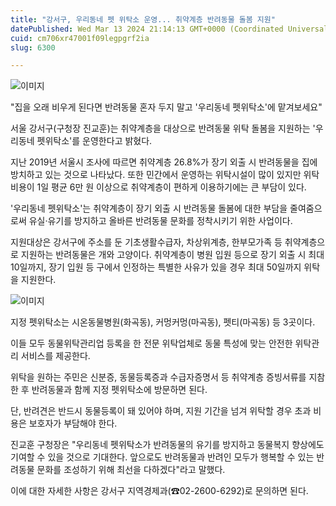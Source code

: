 ```yaml
---
title: "강서구, 우리동네 펫 위탁소 운영... 취약계층 반려동물 돌봄 지원"
datePublished: Wed Mar 13 2024 21:14:13 GMT+0000 (Coordinated Universal Time)
cuid: cm706xr47001f09legpgrf2ia
slug: 6300

---
```



![이미지](https://cdn.hashnode.com/res/hashnode/image/upload/v1739260735359/1f2cbec2-655c-4c8a-99da-39db4c065518.jpeg)

"집을 오래 비우게 된다면 반려동물 혼자 두지 말고 '우리동네 펫위탁소'에 맡겨보세요"

서울 강서구(구청장 진교훈)는 취약계층을 대상으로 반려동물 위탁 돌봄을 지원하는 '우리동네 펫위탁소'를 운영한다고 밝혔다.

지난 2019년 서울시 조사에 따르면 취약계층 26.8%가 장기 외출 시 반려동물을 집에 방치하고 있는 것으로 나타났다. 또한 민간에서 운영하는 위탁시설이 많이 있지만 위탁 비용이 1일 평균 6만 원 이상으로 취약계층이 편하게 이용하기에는 큰 부담이 있다.

'우리동네 펫위탁소'는 취약계층이 장기 외출 시 반려동물 돌봄에 대한 부담을 줄여줌으로써 유실·유기를 방지하고 올바른 반려동물 문화를 정착시키기 위한 사업이다.

지원대상은 강서구에 주소를 둔 기초생활수급자, 차상위계층, 한부모가족 등 취약계층으로 지원하는 반려동물은 개와 고양이다. 취약계층이 병원 입원 등으로 장기 외출 시 최대 10일까지, 장기 입원 등 구에서 인정하는 특별한 사유가 있을 경우 최대 50일까지 위탁을 지원한다.

![이미지](https://cdn.hashnode.com/res/hashnode/image/upload/v1739260737245/a6a8618c-0357-4f44-a82d-4fc134eb709f.jpeg)

지정 펫위탁소는 시온동물병원(화곡동), 커멍커멍(마곡동), 펫티(마곡동) 등 3곳이다.

이들 모두 동물위탁관리업 등록을 한 전문 위탁업체로 동물 특성에 맞는 안전한 위탁관리 서비스를 제공한다.

위탁을 원하는 주민은 신분증, 동물등록증과 수급자증명서 등 취약계층 증빙서류를 지참한 후 반려동물과 함께 지정 펫위탁소에 방문하면 된다.

단, 반려견은 반드시 동물등록이 돼 있어야 하며, 지원 기간을 넘겨 위탁할 경우 초과 비용은 보호자가 부담해야 한다.

진교훈 구청장은 "우리동네 펫위탁소가 반려동물의 유기를 방지하고 동물복지 향상에도 기여할 수 있을 것으로 기대한다. 앞으로도 반려동물과 반려인 모두가 행복할 수 있는 반려동물 문화를 조성하기 위해 최선을 다하겠다"라고 말했다.

이에 대한 자세한 사항은 강서구 지역경제과(☎02-2600-6292)로 문의하면 된다.